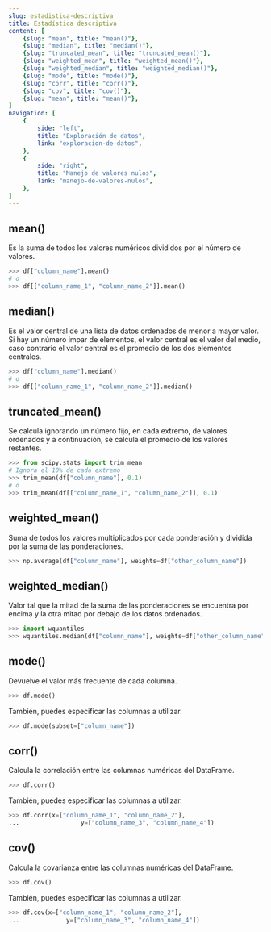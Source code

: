 ```yaml
---
slug: estadistica-descriptiva
title: Estadística descriptiva
content: [
	{slug: "mean", title: "mean()"},
	{slug: "median", title: "median()"},
	{slug: "truncated_mean", title: "truncated_mean()"},
	{slug: "weighted_mean", title: "weighted_mean()"},
	{slug: "weighted_median", title: "weighted_median()"},
	{slug: "mode", title: "mode()"},
	{slug: "corr", title: "corr()"},
	{slug: "cov", title: "cov()"},
	{slug: "mean", title: "mean()"},
]
navigation: [
	{
		side: "left",
		title: "Exploración de datos",
		link: "exploracion-de-datos",
	},
	{
		side: "right",
		title: "Manejo de valores nulos",	
		link: "manejo-de-valores-nulos",
	},
]
---
```

## mean()
Es la suma de todos los valores numéricos divididos por el número de valores.

```python
>>> df["column_name"].mean()
# o
>>> df[["column_name_1", "column_name_2"]].mean()
```

## median()
Es el valor central de una lista de datos ordenados de menor a mayor valor.
Si hay un número impar de elementos, el valor central es el valor del medio, caso contrario el valor central es el promedio de los dos elementos centrales.

```python
>>> df["column_name"].median()
# o
>>> df[["column_name_1", "column_name_2"]].median()
```

## truncated_mean()
Se calcula ignorando un número fijo, en cada extremo, de valores ordenados y a continuación, se calcula el promedio de los valores restantes.

```python
>>> from scipy.stats import trim_mean
# Ignora el 10% de cada extremo
>>> trim_mean(df["column_name"], 0.1)
# o
>>> trim_mean(df[["column_name_1", "column_name_2"]], 0.1)
```

## weighted_mean()
Suma de todos los valores multiplicados por cada ponderación y dividida por la suma de las ponderaciones.

```python
>>> np.average(df["column_name"], weights=df["other_column_name"])
```

## weighted_median()
Valor tal que la mitad de la suma de las ponderaciones se encuentra por encima y la otra mitad por debajo de los datos ordenados.

```python
>>> import wquantiles
>>> wquantiles.median(df["column_name"], weights=df["other_column_name"])
```

## mode()

Devuelve el valor más frecuente de cada columna.

```python
>>> df.mode()
```

También, puedes especificar las columnas a utilizar.

```python
>>> df.mode(subset=["column_name"])
```

## corr()

Calcula la correlación entre las columnas numéricas del DataFrame.

```python
>>> df.corr()
```

También, puedes especificar las columnas a utilizar.

```python
>>> df.corr(x=["column_name_1", "column_name_2"], 
...					y=["column_name_3", "column_name_4"])
```

## cov()

Calcula la covarianza entre las columnas numéricas del DataFrame.

```python
>>> df.cov()
```

También, puedes especificar las columnas a utilizar.

```python
>>> df.cov(x=["column_name_1", "column_name_2"], 
...				y=["column_name_3", "column_name_4"])
```